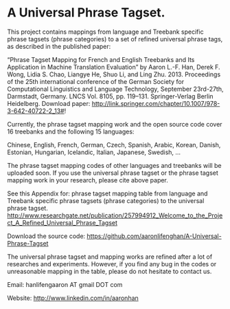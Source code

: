 A Universal Phrase Tagset.  
=========================

This project contains mappings from language and Treebank specific phrase tagsets (phrase categories) to a set of 
refined universal phrase tags, as described in the published paper: 

“Phrase Tagset Mapping for French and English Treebanks and Its Application in Machine Translation Evaluation” by 
Aaron L.-F. Han, Derek F. Wong, Lidia S. Chao, Liangye He, Shuo Li, and Ling Zhu. 2013. Proceedings of the 25th
international conference of the German Society for Computational Linguistics and Language Technology, September 23rd-27th,
Darmstadt, Germany. LNCS Vol. 8105, pp. 119–131. Springer-Verlag Berlin Heidelberg. 
Download paper: http://link.springer.com/chapter/10.1007/978-3-642-40722-2_13#!

Currently, the phrase tagset mapping work and the open source code cover 16 treebanks and the following 15 languages:

Chinese, English, French, German, Czech, Spanish, Arabic, Korean, Danish, Estonian, Hungarian, Icelandic, 
Italian, Japanese, Swedish, …  

The phrase tagset mapping codes of other languages and treebanks will be uploaded soon. If you use the universal phrase
tagset or the phrase tagset mapping work in your research, please cite above paper. 

See this Appendix for: phrase tagset mapping table from language and Treebank specific phrase tagsets
(phrase categories) to the universal phrase tagset.
http://www.researchgate.net/publication/257994912_Welcome_to_the_Project_A_Refined_Universal_Phrase_Tagset

Download the source code: https://github.com/aaronlifenghan/A-Universal-Phrase-Tagset 

The universal phrase tagset and mapping works are refined after a lot of researches and experiments. However,
if you find any bug in the codes or unreasonable mapping in the table, please do not hesitate to contact us. 

Email: hanlifengaaron AT gmail DOT com 

Website: http://www.linkedin.com/in/aaronhan 

